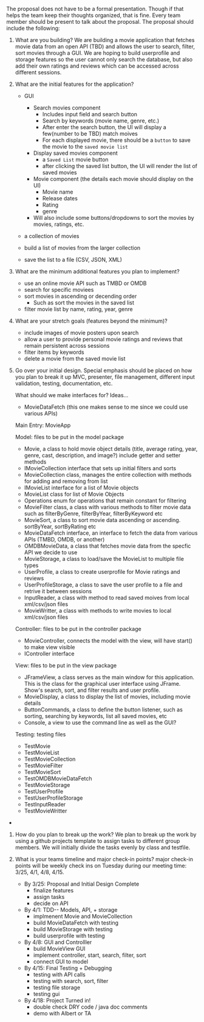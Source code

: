The proposal does not have to be a formal presentation. Though if that helps the team keep their thoughts organized, that is fine. Every team member should be present to talk about the proposal. The proposal should include the following:

1. What are you building?
   We are building a movie application that fetches movie data from an open API (TBD) and allows the user to search, filter, sort movies through a GUI. We are hoping to build userprofile and storage features so the user cannot only search the database, but also add their own ratings and reviews which can be accessed across different sessions.

2. What are the initial features for the application?

   - GUI

     - Search movies component
       - Includes input field and search button
       - Search by keywords (movie name, genre, etc.)
       - After enter the search button, the UI will display a few(number to be TBD) match moives
       - For each displayed movie, there should be a `button` to save the movie to the `saved movie list`
     - Display saved movies component
       - a `Saved List` movie button
       - after clicking the saved list button, the UI will render the list of saved movies
     - Movie component (the details each movie should display on the UI)
       - Movie name
       - Release dates
       - Rating
       - genre
     - Will also include some buttons/dropdowns to sort the movies by movies, ratings, etc.

   - a collection of movies
   - build a list of movies from the larger collection
   - save the list to a file (CSV, JSON, XML)

3. What are the minimum additional features you plan to implement?

   - use an online movie API such as TMBD or OMDB
   - search for specific moviees
   - sort movies in ascending or decending order
     - Such as sort the movies in the saved list
   - filter movie list by name, rating, year, genre

4. What are your stretch goals (features beyond the minimum)?

   - include images of movie posters upon search
   - allow a user to provide personal movie ratings and reviews that remain persistent across sessions
   - filter items by keywords
   - delete a movie from the saved movie list

5. Go over your initial design.
   Special emphasis should be placed on how you plan to break it up
   MVC, presenter, file management, different input validation, testing, documentation, etc.

   What should we make interfaces for? Ideas...

   - MovieDataFetch (this one makes sense to me since we could use various APIs)

   Main Entry: MovieApp

   Model: files to be put in the model package

   - Movie, a class to hold movie object details (title, average rating, year, genre, cast, description, and image?) include getter and setter methods
   - IMovieCollection interface that sets up initial filters and sorts
   - MovieCollection class, manages the entire collection with methods for adding and removing from list
   - IMovieList interface for a list of Movie objects
   - MovieList class for list of Movie Objects
   - Operations enum for operations that remain constant for filtering
   - MovieFilter class, a class with various methods to filter movie data such as filterByGenre, filterByYear, filterByKeyword etc
   - MovieSort, a class to sort movie data ascending or ascending. sortByYear, sortByRating etc
   - MovieDataFetch interface, an interface to fetch the data from various APIs (TMBD, OMDB, or another)
   - OMDBMovieData, a class that fetches movie data from the specfic API we decide to use
   - MovieStorage, a class to load/save the MovieList to multiple file types
   - UserProfile, a class to create userprofile for Movie ratings and reviews
   - UserProfileStorage, a class to save the user profile to a file and retrive it between sessions
   - InputReader, a class with method to read saved moives from local xml/csv/json files
   - MovieWritter, a class with methods to write movies to local xml/csv/json files

   Controller: files to be put in the controller package

   - MovieController, connects the model with the view, will have start() to make view visible
   - IController interface

   View: files to be put in the view package

   - JFrameView, a class serves as the main window for this application. This is the class for the graphical user interface using JFrame. Show's search, sort, and filter results and user profile.
   - MovieDisplay, a class to display the list of movies, including movie details
   - ButtonCommands, a class to define the button listener, such as sorting, searching by keywords, list all saved movies, etc
   - Console, a view to use the command line as well as the GUI?

   Testing: testing files

   - TestMovie
   - TestMovieList
   - TestMovieCollection
   - TestMovieFilter
   - TestMovieSort
   - TestOMDBMovieDataFetch
   - TestMovieStorage
   - TestUserProfile
   - TestUserProfileStorage
   - TestInputReader
   - TestMovieWritter

-

1. How do you plan to break up the work?
   We plan to break up the work by using a github projects template to assign tasks to different group members.
   We will initially divide the tasks evenly by class and testfile.

2. What is your teams timeline and major check-in points?
   major check-in points will be weekly check ins on Tuesday during our meeting time: 3/25, 4/1, 4/8, 4/15.
   - By 3/25: Proposal and Initial Design Complete
     - finalize features
     - assign tasks
     - decide on API
   - By 4/1: TDD-- Models, API, + storage
     - implmenent Movie and MovieCollection
     - build MovieDataFetch with testing
     - build MovieStorage with testing
     - build userprofile with testing
   - By 4/8: GUI and Controlller
     - build MovieView GUI
     - implement controller, start, search, filter, sort
     - connect GUI to model
   - By 4/15: Final Testing + Debugging
     - testing with API calls
     - testing with search, sort, filter
     - testing file storage
     - testing gui
   - By 4/18: Project Turned in!
     - double check DRY code / java doc comments
     - demo with Albert or TA
